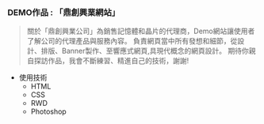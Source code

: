 ### DEMO作品 : 「鼎創興業網站」

> 關於「鼎創興業公司」為銷售記憶體和晶片的代理商，Demo網站讓使用者了解公司的代理產品與服務內容。
負責網頁當中所有發想和細節，從設計、排版、Banner製作、至響應式網頁,具現代概念的網頁設計。
期待你親自探訪作品，我會不斷練習、精進自己的技術，謝謝!

- 使用技術
  - HTML
  - CSS
  - RWD
  - Photoshop

